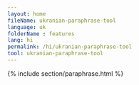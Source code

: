 ```yaml
---
layout: home
fileName: ukranian-paraphrase-tool
language: uk
folderName : features
lang: hi
permalink: /hi/ukranian-paraphrase-tool
tool: ukranian-paraphrase-tool
---
```

{% include section/paraphrase.html %}